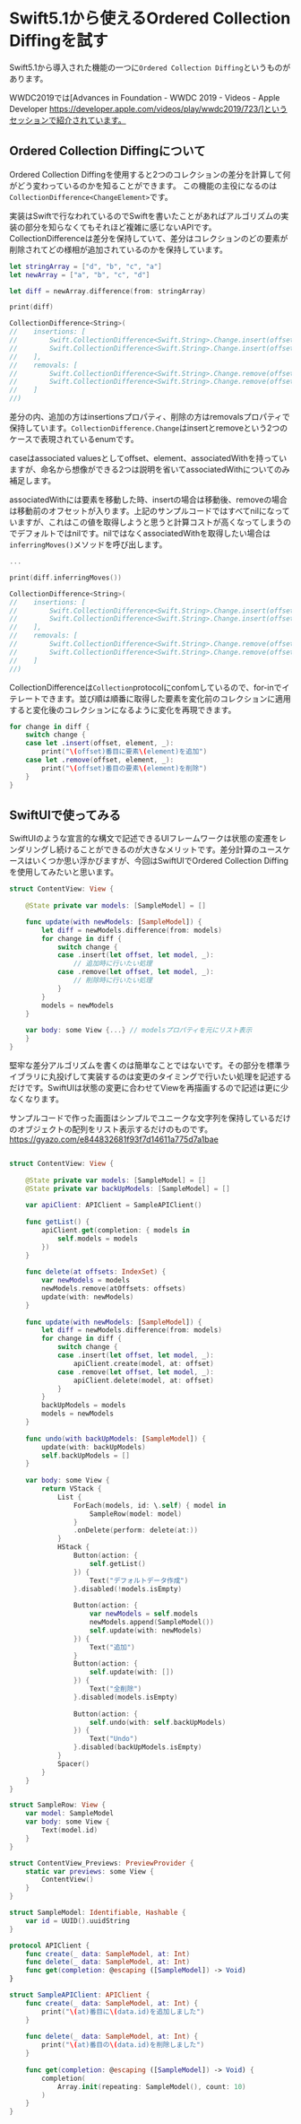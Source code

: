# Swift5.1から使えるOrdered Collection Diffingを試す

Swift5.1から導入された機能の一つに`Ordered Collection Diffing`というものがあります。

WWDC2019では[Advances in Foundation - WWDC 2019 - Videos - Apple Developer https://developer.apple.com/videos/play/wwdc2019/723/]というセッションで紹介されています。

## Ordered Collection Diffingについて

Ordered Collection Diffingを使用すると2つのコレクションの差分を計算して何がどう変わっているのかを知ることができます。
この機能の主役になるのは`CollectionDifference<ChangeElement>`です。

実装はSwiftで行なわれているのでSwiftを書いたことがあればアルゴリズムの実装の部分を知らなくてもそれほど複雑に感じないAPIです。
CollectionDifferenceは差分を保持していて、差分はコレクションのどの要素が削除されてどの様相が追加されているのかを保持しています。

```swift
let stringArray = ["d", "b", "c", "a"]
let newArray = ["a", "b", "c", "d"]

let diff = newArray.difference(from: stringArray)

print(diff)

CollectionDifference<String>(
//    insertions: [
//        Swift.CollectionDifference<Swift.String>.Change.insert(offset: 0, element: "a", associatedWith: nil),
//        Swift.CollectionDifference<Swift.String>.Change.insert(offset: 3, element: "d", associatedWith: nil)
//    ],
//    removals: [
//        Swift.CollectionDifference<Swift.String>.Change.remove(offset: 0, element: "d", associatedWith: nil),
//        Swift.CollectionDifference<Swift.String>.Change.remove(offset: 3, element: "a", associatedWith: nil)
//    ]
//)
```

差分の内、追加の方はinsertionsプロパティ、削除の方はremovalsプロパティで保持しています。`CollectionDifference.Change`はinsertとremoveという2つのケースで表現されているenumです。

caseはassociated valuesとしてoffset、element、associatedWithを持っていますが、命名から想像ができる2つは説明を省いてassociatedWithについてのみ補足します。

associatedWithには要素を移動した時、insertの場合は移動後、removeの場合は移動前のオフセットが入ります。上記のサンプルコードではすべてnilになっていますが、これはこの値を取得しようと思うと計算コストが高くなってしまうのでデフォルトではnilです。nilではなくassociatedWithを取得したい場合は`inferringMoves()`メソッドを呼び出します。

```swift
...

print(diff.inferringMoves())

CollectionDifference<String>(
//    insertions: [
//        Swift.CollectionDifference<Swift.String>.Change.insert(offset: 0, element: "a", associatedWith: Optional(3)),
//        Swift.CollectionDifference<Swift.String>.Change.insert(offset: 3, element: "d", associatedWith: Optional(0))
//    ],
//    removals: [
//        Swift.CollectionDifference<Swift.String>.Change.remove(offset: 0, element: "d", associatedWith: Optional(3)),
//        Swift.CollectionDifference<Swift.String>.Change.remove(offset: 3, element: "a", associatedWith: Optional(0))
//    ]
//)
```

CollectionDifferenceは`Collection`protocolにconfomしているので、for-inでイテレートできます。並び順は順番に取得した要素を変化前のコレクションに適用すると変化後のコレクションになるように変化を再現できます。

```swift
for change in diff {
    switch change {
    case let .insert(offset, element, _):
        print("\(offset)番目に要素\(element)を追加")
    case let .remove(offset, element, _):
        print("\(offset)番目の要素\(element)を削除")
    }
}
```

## SwiftUIで使ってみる

SwiftUIのような宣言的な構文で記述できるUIフレームワークは状態の変遷をレンダリングし続けることができるのが大きなメリットです。差分計算のユースケースはいくつか思い浮かびますが、今回はSwiftUIでOrdered Collection Diffingを使用してみたいと思います。


```swift
struct ContentView: View {
    
    @State private var models: [SampleModel] = []

    func update(with newModels: [SampleModel]) {
        let diff = newModels.difference(from: models)
        for change in diff {
            switch change {
            case .insert(let offset, let model, _):
                // 追加時に行いたい処理
            case .remove(let offset, let model, _):
                // 削除時に行いたい処理
            }
        }
        models = newModels
    }
    
    var body: some View {...} // modelsプロパティを元にリスト表示
    }
}    
```

堅牢な差分アルゴリズムを書くのは簡単なことではないです。その部分を標準ライブラリに丸投げして実装するのは変更のタイミングで行いたい処理を記述するだけです。SwiftUIは状態の変更に合わせてViewを再描画するので記述は更に少なくなります。

サンプルコードで作った画面はシンプルでユニークな文字列を保持しているだけのオブジェクトの配列をリスト表示するだけのものです。
https://gyazo.com/e844832681f93f7d14611a775d7a1bae



```swift

struct ContentView: View {
    
    @State private var models: [SampleModel] = []
    @State private var backUpModels: [SampleModel] = []
    
    var apiClient: APIClient = SampleAPIClient()
    
    func getList() {
        apiClient.get(completion: { models in
            self.models = models
        })
    }
    
    func delete(at offsets: IndexSet) {
        var newModels = models
        newModels.remove(atOffsets: offsets)
        update(with: newModels)
    }
    
    func update(with newModels: [SampleModel]) {
        let diff = newModels.difference(from: models)
        for change in diff {
            switch change {
            case .insert(let offset, let model, _):
                apiClient.create(model, at: offset)
            case .remove(let offset, let model, _):
                apiClient.delete(model, at: offset)
            }
        }
        backUpModels = models
        models = newModels
    }
    
    func undo(with backUpModels: [SampleModel]) {
        update(with: backUpModels)
        self.backUpModels = []
    }
    
    var body: some View {
        return VStack {
            List {
                ForEach(models, id: \.self) { model in
                    SampleRow(model: model)
                }
                .onDelete(perform: delete(at:))
            }
            HStack {
                Button(action: {
                    self.getList()
                }) {
                    Text("デフォルトデータ作成")
                }.disabled(!models.isEmpty)
                
                Button(action: {
                    var newModels = self.models
                    newModels.append(SampleModel())
                    self.update(with: newModels)
                }) {
                    Text("追加")
                }
                Button(action: {
                    self.update(with: [])
                }) {
                    Text("全削除")
                }.disabled(models.isEmpty)
                
                Button(action: {
                    self.undo(with: self.backUpModels)
                }) {
                    Text("Undo")
                }.disabled(backUpModels.isEmpty)
            }
            Spacer()
        }
    }
}

struct SampleRow: View {
    var model: SampleModel
    var body: some View {
        Text(model.id)
    }
}

struct ContentView_Previews: PreviewProvider {
    static var previews: some View {
        ContentView()
    }
}

struct SampleModel: Identifiable, Hashable {
    var id = UUID().uuidString
}

protocol APIClient {
    func create(_ data: SampleModel, at: Int)
    func delete(_ data: SampleModel, at: Int)
    func get(completion: @escaping ([SampleModel]) -> Void)
}

struct SampleAPIClient: APIClient {
    func create(_ data: SampleModel, at: Int) {
        print("\(at)番目に\(data.id)を追加しました")
    }
    
    func delete(_ data: SampleModel, at: Int) {
        print("\(at)番目の\(data.id)を削除しました")
    }
    
    func get(completion: @escaping ([SampleModel]) -> Void) {
        completion(
            Array.init(repeating: SampleModel(), count: 10)
        )
    }
}

```






